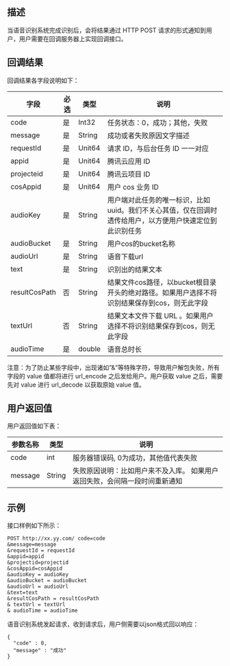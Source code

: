 ## 描述
当语音识别系统完成识别后，会将结果通过 HTTP POST 请求的形式通知到用户，用户需要在回调服务器上实现回调接口。

## 回调结果
回调结果各字段说明如下：

| 字段         | 必选      | 类型          | 说明      | 
| ------------- | ---------- | ------------- | ---------- |
| code | 是 | Int32 | 任务状态：0，成功；其他，失败 | 
| message | 是 | String | 成功或者失败原因文字描述 | 
| requestId | 是 | Unit64 | 请求 ID，与后台任务 ID 一一对应 | 
| appid | 是 | Unit64 | 腾讯云应用 ID |
| projecteid | 是 | Unit64 | 腾讯云项目 ID |
| cosAppid | 是 | Unit64 | 用户 cos 业务 ID |
| audioKey | 是 | String | 用户端对此任务的唯一标识，比如 uuid。我们不关心其值，仅在回调时透传给用户，以方便用户快速定位到此识别任务 | 
| audioBucket | 是 | String | 用户cos的bucket名称|
| audioUrl | 是 | String | 语音下载url |
| text | 是 | String | 识别出的结果文本 |
| resultCosPath | 否 | String | 结果文件cos路径，以bucket根目录开头的绝对路径。如果用户选择不将识别结果保存到cos，则无此字段 |
| textUrl | 否 | String | 结果文本文件下载 URL 。如果用户选择不将识别结果保存到cos，则无此字段|
| audioTime | 是 | double | 语音总时长 |

注意：为了防止某些字段中，出现诸如”&”等特殊字符，导致用户解包失败，所有字段的 value 值都将进行 url_encode 之后发给用户。用户获取 value 之后，需要先对 value 进行 url_decode 以获取原始 value 值。

## 用户返回值

用户返回值如下表：

| 参数名称           | 类型         | 说明          | 
| ------------- | ---------- | ------------- | 
|  code |int | 服务器错误码, 0为成功，其他值代表失败 |
| message  | String | 失败原因说明：比如用户来不及入库。 如果用户返回失败，会间隔一段时间重新通知  |

## 示例
接口样例如下所示：
```
POST http://xx.yy.com/ code=code
&message=message
&requestId = requestId 
&appid=appid
&projectid=projectid
&cosAppid=cosAppid
&audioKey = audioKey 
&audioBucket = audioBucket 
&audioUrl = audioUrl 
&text=text
&resultCosPath = resultCosPath 
& textUrl = textUrl 
& audioTime = audioTime
```
语音识别系统发起请求，收到请求后，用户侧需要以json格式回以响应：
```
{
  "code" : 0, 
  "message" : "成功"
}
```





